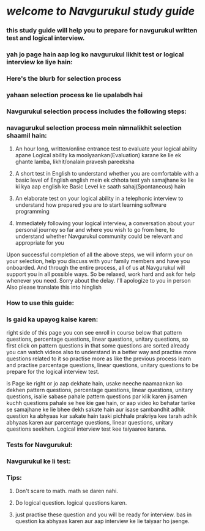 #                             ***welcome to Navgurukul study guide***
### this study guide will help you to prepare for navgurukul written test and logical interview.
### yah jo page hain aap log ko navgurukul likhit test or logical interview ke liye hain:

### Here's the blurb for selection process
### yahaan selection process ke lie upalabdh hai
### Navgurukul selection process includes the following steps:
### navagurukul selection process mein nimnalikhit selection shaamil hain:

1.	An hour long, written/online entrance test to evaluate your logical ability
   apane Logical ability ka moolyaankan(Evaluation) karane ke lie ek ghante lamba, likhit/onalain pravesh pareeksha

2.	A short test in English to understand whether you are comfortable with a basic level of English
   english mein ek chhota test yah samajhane ke lie ki kya aap english ke Basic Level ke saath sahaj(Spontaneous) hain

3.	An elaborate test on your logical ability in a telephonic interview to understand how prepared you are to start learning software programming
   

4.	Immediately following your logical interview, a conversation about your personal journey so far and where you wish to go from here, to understand whether Navgurukul community could be relevant and appropriate for you


Upon successful completion of all the above steps, we will inform your on your selection, help you discuss with your family members and have you onboarded. And through the entire process, all of us at Navgurukul will support you in all possible ways. So be relaxed, work hard and ask for help whenever you need.
Sorry about the delay. I'll apologize to you in person
Also please translate this into hinglish


### How to use this guide:
### Is gaid ka upayog kaise karen:

right side of this page you con see enroll in course below that pattern questions, percentage questions, linear questions, unitary questions, so first click on pattern questions in that some questions are sorted already you can watch videos also to understand in a better way and practise more questions related to it so practise more as like the previous process learn and practise parcentage questions, linear questions, unitary questions to be prepare for the logical interview test.

is Page ke right or jo aap dekhate hain, usake neeche naamaankan ko dekhen pattern questions, percentage questions, linear questions, unitary questions, isalie sabase pahale pattern questions par klik karen jisamen kuchh questions pahale se hee kie gae hain, or aap video ko behatar tarike se samajhane ke lie bhee dekh sakate hain aur isase sambandhit adhik question ka abhyaas kar sakate hain taaki pichhale prakriya kee tarah adhik abhyaas karen aur parcentage questions, linear questions, unitary questions seekhen. Logical interview test kee taiyaaree karana.

### Tests for Navgurukul:
### Navgurukul ke li test:

### Tips: 

1. Don't scare to math.
   math se daren nahi.
  
2. Do logical question.
   logical questions karen.
   
3. just practise these question and you will be ready for interview.
   bas in question ka abhyaas karen aur aap interview ke lie taiyaar ho jaenge.
